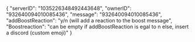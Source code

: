 {
  "serverID": "1035226348492443648",
  "ownerID": "932640094010085436",
  "message": "932640094010085436",
  "addBoostReaction": "y/n (will add a reaction to the boost message",
  "Boostreaction": "can be empty if addBoostReaction is egal to n else, insert a discord (custom emoji)"
  }
